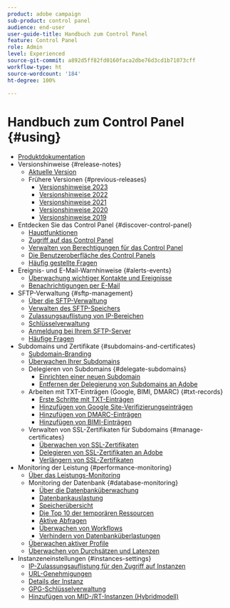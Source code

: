 ```yaml
---
product: adobe campaign
sub-product: control panel
audience: end-user
user-guide-title: Handbuch zum Control Panel
feature: Control Panel
role: Admin
level: Experienced
source-git-commit: a892d5ff82fd0160faca2dbe76d3cd1b71073cff
workflow-type: ht
source-wordcount: '184'
ht-degree: 100%

---
```



# Handbuch zum Control Panel {#using}

+ [Produktdokumentation](control-panel-home.md)
+ Versionshinweise {#release-notes}
   + [Aktuelle Version](rn/release-notes.md)
   + Frühere Versionen {#previous-releases}
      + [Versionshinweise 2023](rn/release-notes-2023.md)
      + [Versionshinweise 2022](rn/release-notes-2022.md)
      + [Versionshinweise 2021](rn/release-notes-2021.md)
      + [Versionshinweise 2020](rn/release-notes-2020.md)
      + [Versionshinweise 2019](rn/release-notes-2019.md)
+ Entdecken Sie das Control Panel {#discover-control-panel}
   + [Hauptfunktionen](discover/using/key-features.md)
   + [Zugriff auf das Control Panel](discover/using/accessing-control-panel.md)
   + [Verwalten von Berechtigungen für das Control Panel](discover/using/managing-permissions.md)
   + [Die Benutzeroberfläche des Control Panels](discover/using/discovering-the-interface.md)
   + [Häufig gestellte Fragen](faq.md)
+ Ereignis- und E-Mail-Warnhinweise {#alerts-events}
   + [Überwachung wichtiger Kontakte und Ereignisse](service-events/service-events.md)
   + [Benachrichtigungen per E-Mail](performance-monitoring/using/email-alerting.md)
+ SFTP-Verwaltung {#sftp-management}
   + [Über die SFTP-Verwaltung](sftp/using/about-sftp-management.md)
   + [Verwalten des SFTP-Speichers](sftp/using/sftp-storage-management.md)
   + [Zulassungsauflistung von IP-Bereichen](sftp/using/ip-range-allow-listing.md)
   + [Schlüsselverwaltung](sftp/using/key-management.md)
   + [Anmeldung bei Ihrem SFTP-Server](sftp/using/logging-into-sftp-server.md)
   + [Häufige Fragen](sftp/using/common-questions.md)
+ Subdomains und Zertifikate {#subdomains-and-certificates}
   + [Subdomain-Branding](subdomains-certificates/using/subdomains-branding.md)
   + [Überwachen Ihrer Subdomains](subdomains-certificates/using/monitoring-subdomains.md)
   + Delegieren von Subdomains {#delegate-subdomains}
      + [Einrichten einer neuen Subdomain](subdomains-certificates/using/setting-up-new-subdomain.md)
      + [Entfernen der Delegierung von Subdomains an Adobe](subdomains-certificates/using/remove-delegated-subdomains.md)
   + Arbeiten mit TXT-Einträgen (Google, BIMI, DMARC) {#txt-records}
      + [Erste Schritte mit TXT-Einträgen](subdomains-certificates/using/gs-txt-records.md)
      + [Hinzufügen von Google Site-Verifizierungseinträgen](subdomains-certificates/using/managing-txt-records.md)
      + [Hinzufügen von DMARC-Einträgen](subdomains-certificates/using/dmarc.md)
      + [Hinzufügen von BIMI-Einträgen](subdomains-certificates/using/bimi.md)
   + Verwalten von SSL-Zertifikaten für Subdomains {#manage-certificates}
      + [Überwachen von SSL-Zertifikaten](subdomains-certificates/using/monitoring-ssl-certificates.md)
      + [Delegieren von SSL-Zertifikaten an Adobe](subdomains-certificates/using/delegate-ssl.md)
      + [Verlängern von SSL-Zertifikaten](subdomains-certificates/using/renewing-subdomain-certificate.md)
+ Monitoring der Leistung {#performance-monitoring}
   + [Über das Leistungs-Monitoring](performance-monitoring/using/about-performance-monitoring.md)
   + Monitoring der Datenbank {#database-monitoring}
      + [Über die Datenbanküberwachung](performance-monitoring/using/database-monitoring.md)
      + [Datenbankauslastung](performance-monitoring/using/database-utilization.md)
      + [Speicherübersicht](performance-monitoring/using/database-storage-overview.md)
      + [Die Top 10 der temporären Ressourcen](performance-monitoring/using/database-top-ten-resources.md)
      + [Aktive Abfragen](performance-monitoring/using/database-active-queries.md)
      + [Überwachen von Workflows](performance-monitoring/using/workflow-monitoring.md)
      + [Verhindern von Datenbanküberlastungen](performance-monitoring/using/database-preventing-overload.md)
   + [Überwachen aktiver Profile](performance-monitoring/using/active-profiles-monitoring.md)
   + [Überwachen von Durchsätzen und Latenzen](performance-monitoring/using/throughputs-latencies.md)
+ Instanzeneinstellungen {#instances-settings}
   + [IP-Zulassungsauflistung für den Zugriff auf Instanzen](instances-settings/using/ip-allow-listing-instance-access.md)
   + [URL-Genehmigungen](instances-settings/using/url-permissions.md)
   + [Details der Instanz](instances-settings/using/instance-details.md)
   + [GPG-Schlüsselverwaltung](instances-settings/using/gpg-keys-management.md)
   + [Hinzufügen von MID-/RT-Instanzen (Hybridmodell)](instances-settings/using/external-accounts.md)
